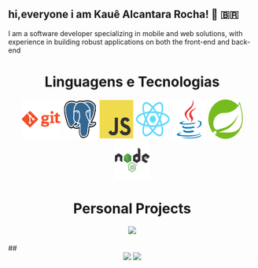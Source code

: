## hi,everyone i am Kauê Alcantara Rocha! 👋 🇧🇷
I am a software developer specializing in mobile and web solutions, with experience in building robust applications on both the front-end and back-end
<div align="center">
  <h1>Linguagens e Tecnologias</h1>
 <img src="https://github.com/devicons/devicon/blob/master/icons/git/git-plain-wordmark.svg" height="80" width="80"/>
 <img src="https://github.com/devicons/devicon/blob/master/icons/postgresql/postgresql-original.svg" height="80" width="70"/>
 <img src="https://github.com/devicons/devicon/blob/master/icons/javascript/javascript-original.svg" height="80" width="70"/>
  <img src="https://github.com/devicons/devicon/blob/master/icons/react/react-original.svg" height="80" width="70"/>
  <img src="https://github.com/devicons/devicon/blob/master/icons/java/java-original.svg" height="80" width="70"/>
  <img src="https://github.com/devicons/devicon/blob/master/icons/spring/spring-original.svg" height="80" width="70"/>
  <img src="https://github.com/devicons/devicon/blob/master/icons/nodejs/nodejs-original-wordmark.svg" height="80" width="70"/>
  
  
</div>
  
  ##
 <div align="center">
  <h1> Personal Projects</h1>
  <a href="https://github.com/Kaueroch/BankNote">
    <img height="145em" src="https://github-readme-stats.vercel.app/api/pin/?username=Kaueroch&repo=CloudDownYad&theme=tokyonight">
  </a>
</div><br/>
##
<div align="center">
  <img height="191em" src="https://github-readme-stats.vercel.app/api?username=Kaueroch&show_icons=true&theme=tokyonight&include_all_commits=true&rank_icon=github">
  <img height="191em" src="https://github-readme-stats.vercel.app/api/top-langs/?username=Kaueroch&layout=compact&langs_count=8&theme=tokyonight"/>

<br/>
